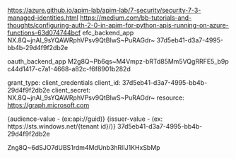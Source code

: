 <https://azure.github.io/apim-lab/apim-lab/7-security/security-7-3-managed-identities.html>
https://medium.com/bb-tutorials-and-thoughts/configuring-auth-2-0-in-apim-for-python-apis-running-on-azure-functions-63d074744bcf
efc_backend_app
NX.8Q~jnAl_9sYQAWRphVPsv9QtBIwS~PuRAGdr~
37d5eb41-d3a7-4995-bb4b-29d4f9f2db2e

oauth_backend_app
M2g8Q~Pb6qs~M4Vmpz-bRTd85Mm5VQgRRFE5_b9p
c44d1417-c7a1-4668-a82c-f6f8901b282d


grant_type: client_credentials
client_id: 37d5eb41-d3a7-4995-bb4b-29d4f9f2db2e
client_secret: NX.8Q~jnAl_9sYQAWRphVPsv9QtBIwS~PuRAGdr~
resource: <https://graph.microsoft.com>

 <validate-jwt header-name="Authorization" failed-validation-httpcode="401" failed-validation-error-message="Unauthorized. Access token is missing or invalid.">
            <openid-config url="https://login.microsoftonline.com/7d5a8898-6564-4329-9289-c87046c026ef/v2.0/.well-known/openid-configuration" />
            <audiences>
                <audience>{audience-value - (ex:api://guid)}</audience>
            </audiences>
            <issuers>
                <issuer>{issuer-value - (ex: https://sts.windows.net/{tenant id}/)}</issuer>
            </issuers>
            <required-claims>
                <claim name="aud">
                    <value>37d5eb41-d3a7-4995-bb4b-29d4f9f2db2e</value>
                </claim>
            </required-claims>
        </validate-jwt>


Zng8Q~6dSJO7dUBS1rdm4MdUnb3hRlIJ1KHxSbMp
